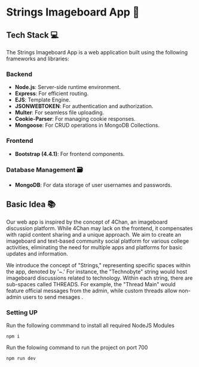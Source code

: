 # Strings Imageboard App 🎉

## Tech Stack 💻

The Strings Imageboard App is a web application built using the following frameworks and libraries:

### Backend
- **Node.js**: Server-side runtime environment.
- **Express**: For efficient routing.
- **EJS**: Template Engine.
- **JSONWEBTOKEN**: For authentication and authorization.
- **Multer**: For seamless file uploading.
- **Cookie-Parser**: For managing cookie responses.
- **Mongoose**: For CRUD operations in MongoDB Collections.

### Frontend
- **Bootstrap (4.4.1)**: For frontend components.

### Database Management 🗃️
- **MongoDB**: For data storage of user usernames and passwords.

## Basic Idea 📚

Our web app is inspired by the concept of 4Chan, an imageboard discussion platform. While 4Chan may lack on the frontend, it compensates with rapid content sharing and a unique approach. We aim to create an imageboard and text-based community social platform for various college activities, eliminating the need for multiple apps and platforms for basic updates and information.

We introduce the concept of "Strings," representing specific spaces within the app, denoted by '~.' For instance, the "Technobyte" string would host imageboard discussions related to technology. Within each string, there are sub-spaces called THREADS. For example, the "Thread Main" would feature official messages from the admin, while custom threads allow non-admin users to send mesages .


### Setting UP 
Run the following commmand to install all required NodeJS Modules

```
npm i
```


Run the folowing command to run the project on port 700
```
npm run dev
```
